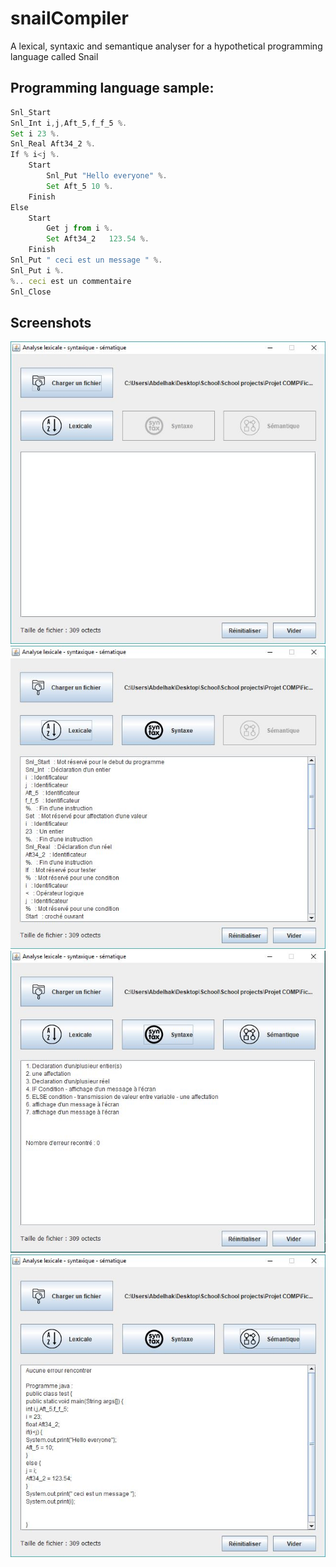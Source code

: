 # snailCompiler
A lexical, syntaxic and semantique analyser for a hypothetical programming language called Snail

## Programming language sample:
```javascript
Snl_Start
Snl_Int i,j,Aft_5,f_f_5 %.
Set i 23 %.
Snl_Real Aft34_2 %.
If % i<j %.
 	Start
		Snl_Put "Hello everyone" %.
		Set Aft_5 10 %.
	Finish
Else
	Start
		Get j from i %.
		Set Aft34_2   123.54 %.
	Finish
Snl_Put " ceci est un message " %.
Snl_Put i %.
%.. ceci est un commentaire
Snl_Close
```

## Screenshots
![](images/1.JPG)
![](images/2.JPG)
![](images/3.JPG)
![](images/4.JPG)
